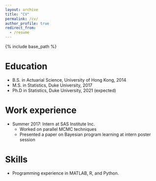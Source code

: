 ```yaml
---
layout: archive
title: "CV"
permalink: /cv/
author_profile: true
redirect_from:
  - /resume
---
```


{% include base_path %}

Education
======
* B.S. in Actuarial Science, University of Hong Kong, 2014
* M.S. in Statistics, Duke University, 2017
* Ph.D in Statistics, Duke University, 2021 (expected)

Work experience
======
* Summer 2017: Intern at SAS Institute Inc.
  * Worked on parallel MCMC techniques
  * Presented a paper on Bayesian program learning at intern poster session

  
Skills
======
* Programming experience in MATLAB, R, and Python. 


